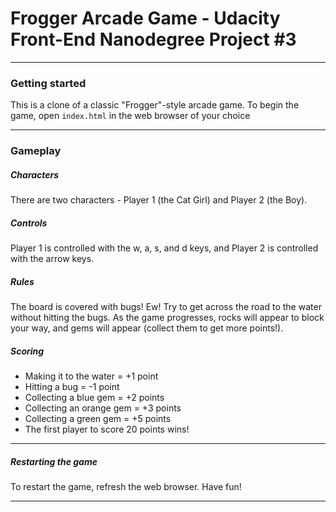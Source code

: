# Frogger Arcade Game - Udacity Front-End Nanodegree Project #3

---
### Getting started

This is a clone of a classic "Frogger"-style arcade game. To begin the game, open ```index.html``` in the web browser of your choice

---
### Gameplay
##### Characters

There are two characters - Player 1 (the Cat Girl) and Player 2 (the Boy).

##### Controls

Player 1 is controlled with the w, a, s, and d keys, and Player 2 is controlled with the arrow keys.

##### Rules

The board is covered with bugs! Ew! Try to get across the road to the water without hitting the bugs. As the game progresses, rocks will appear to block your way, and gems will appear (collect them to get more points!).

##### Scoring

 - Making it to the water = +1 point
 - Hitting a bug = -1 point
 - Collecting a blue gem = +2 points
 - Collecting an orange gem = +3 points
 - Collecting a green gem = +5 points
 - The first player to score 20 points wins!

---
 ##### Restarting the game
 
 To restart the game, refresh the web browser. Have fun!
 
 ---